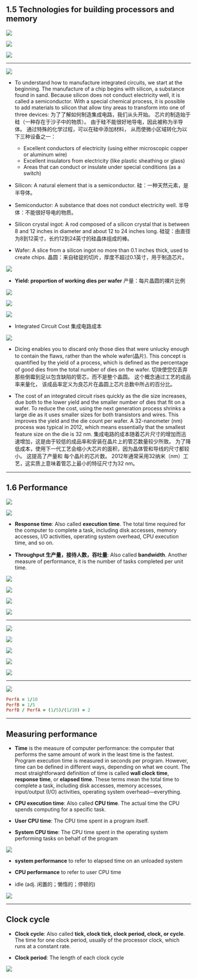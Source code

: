 ## 1.5 Technologies for building processors and memory

![](img/2020-09-29-08-55-54.png)

![](img/2020-09-29-08-56-21.png)

![](img/2020-09-29-08-59-34.png)

---

![](img/2020-09-29-09-00-04.png)

- To understand how to manufacture integrated circuits, we start at the beginning. The 
  manufacture of a chip begins with silicon, a substance found in sand. Because silicon 
  does not conduct electricity well, it is called a semiconductor. With a special chemical 
  process, it is possible to add materials to silicon that allow tiny areas to transform 
  into one of three devices:
  为了了解如何制造集成电路，我们从头开始。 芯片的制造始于硅（一种存在于沙子中的物质）。 
  由于硅不能很好地导电，因此被称为半导体。 通过特殊的化学过程，可以在硅中添加材料，
  从而使微小区域转化为以下三种设备之一：  
  - Excellent conductors of electricity (using either microscopic copper or aluminum wire)
  - Excellent insulators from electricity (like plastic sheathing or glass)
  - Areas that can conduct or insulate under special conditions (as a switch)


- Silicon: A natural element that is a semiconductor. 硅：一种天然元素，是半导体。
- Semiconductor: A substance that does not conduct electricity well. 半导体：不能很好导电的物质。
- Silicon crystal ingot: A rod composed of a silicon crystal that is between 8 and 12 
  inches in diameter and about 12 to 24 inches long.
  硅锭：由直径为8到12英寸，长约12到24英寸的硅晶体组成的棒。
- Wafer: A slice from a silicon ingot no more than 0.1 inches thick, used to create chips.
  晶圆：来自硅锭的切片，厚度不超过0.1英寸，用于制造芯片。  

![](img/2020-09-29-09-01-54.png)

- **Yield: proportion of working dies per wafer** 产量：每片晶圆的裸片比例

![](img/2020-09-29-15-21-18.png)

![](img/2020-09-29-15-21-32.png)

![](img/2020-09-29-15-24-51.png)

- Integrated Circuit Cost 集成电路成本

![](img/2020-09-29-16-10-38.png)


- Dicing enables you to discard only those dies that were unlucky enough to contain the 
  flaws, rather than the whole wafer(晶片). This concept is quantified by the yield of a process, which is defined as the percentage of good dies from the total number of dies on the wafer.
  切块使您仅丢弃那些倒霉到足以包含缺陷的管芯，而不是整个晶圆。 这个概念通过工艺的成品率来量化，
  该成品率定义为良芯片在晶圆上芯片总数中所占的百分比。  

- The cost of an integrated circuit rises quickly as the die size increases, due both to 
  the lower yield and the smaller number of dies that fit on a wafer. To reduce the cost, 
  using the next generation process shrinks a large die as it uses smaller sizes for both 
  transistors and wires. This improves the yield and the die count per wafer. A 
  32-nanometer (nm) process was typical in 2012, which means essentially that the smallest 
  feature size on the die is 32 nm.
  集成电路的成本随着芯片尺寸的增加而迅速增加，这是由于较低的成品率和安装在晶片上的管芯数量较少所致。 
  为了降低成本，使用下一代工艺会缩小大芯片的面积，因为晶体管和导线的尺寸都较小。 这提高了产量和
  每个晶片的芯片数。 2012年通常采用32纳米（nm）工艺，这实质上意味着管芯上最小的特征尺寸为32 nm。


---

## 1.6 Performance

![](img/2020-09-29-16-12-10.png)

![](img/2020-09-29-16-12-25.png)


- **Response time**: Also called **execution time**. The total time required for the 
  computer to complete a task, including disk accesses, memory accesses, I/O activities, 
  operating system overhead, CPU execution time, and so on.

- **Throughput 生产量，接待人数，吞吐量**: Also called **bandwidth**. Another measure of 
  performance, it is the number of tasks completed per unit time.

![](img/2020-09-29-16-16-44.png)

![](img/2020-09-29-16-17-13.png)

![](img/2020-09-29-16-23-10.png)

![](img/2020-09-29-16-28-44.png)

---

![](img/2020-09-29-22-39-12.png)

![](img/2020-09-29-22-39-40.png)

![](img/2020-09-29-22-42-13.png)

![](img/2020-09-29-22-43-18.png)

![](img/2020-09-29-22-43-42.png)

---

![](img/2020-09-29-22-46-07.png)

```ruby
PerfA = 1/10
PerfB = 1/5
PerfB / PerfA = (1/5)/(1/10) = 2
```

---

## Measuring performance

- **Time** is the measure of computer performance: the computer that performs the same 
  amount of work in the least time is the fastest. Program execution time is measured in 
  seconds per program. However, time can be defined in different ways, depending on 
  what we count. The most straightforward definition of time is called **wall clock time**, 
  **response time**, or **elapsed time**. These terms mean the total time to complete a 
  task, including disk accesses, memory accesses, input/output (I/O) activities, 
  operating system overhead—everything.

- **CPU execution time**: Also called **CPU time**. The actual time the CPU spends 
  computing for a specific task.

- **User CPU time**: The CPU time spent in a program itself.

- **System CPU time**: The CPU time spent in the operating system performing tasks on 
  behalf of the program


![](img/2020-09-29-22-48-05.png)

- **system performance** to refer to elapsed time on an unloaded system
- **CPU performance** to refer to user CPU time

- idle (adj. 闲置的；懒惰的；停顿的)

![](img/2020-09-29-23-13-47.png)

---

## Clock cycle

- **Clock cycle**: Also called **tick, clock tick, clock period, clock, or cycle**. The time for one 
  clock period, usually of the processor clock, which runs at a constant rate.

- **Clock period**: The length of each clock cycle

![](img/2020-09-29-23-17-10.png)













